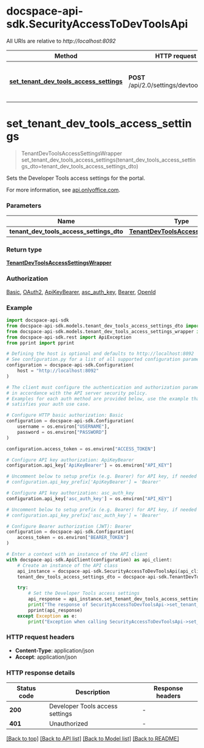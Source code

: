 # docspace-api-sdk.SecurityAccessToDevToolsApi

All URIs are relative to *http://localhost:8092*

Method | HTTP request | Description
------------- | ------------- | -------------
[**set_tenant_dev_tools_access_settings**](#set_tenant_dev_tools_access_settings) | **POST** /api/2.0/settings/devtoolsaccess | Set the Developer Tools access settings


# **set_tenant_dev_tools_access_settings**
> TenantDevToolsAccessSettingsWrapper set_tenant_dev_tools_access_settings(tenant_dev_tools_access_settings_dto=tenant_dev_tools_access_settings_dto)

Sets the Developer Tools access settings for the portal.

For more information, see [api.onlyoffice.com]().

### Parameters


Name | Type | Description  | Notes
------------- | ------------- | ------------- | -------------
 **tenant_dev_tools_access_settings_dto** | [**TenantDevToolsAccessSettingsDto**](TenantDevToolsAccessSettingsDto.md)|  | [optional] 

### Return type

[**TenantDevToolsAccessSettingsWrapper**](TenantDevToolsAccessSettingsWrapper.md)

### Authorization

[Basic](../README.md#Basic), [OAuth2](../README.md#OAuth2), [ApiKeyBearer](../README.md#ApiKeyBearer), [asc_auth_key](../README.md#asc_auth_key), [Bearer](../README.md#Bearer), [OpenId](../README.md#OpenId)

### Example


```python
import docspace-api-sdk
from docspace-api-sdk.models.tenant_dev_tools_access_settings_dto import TenantDevToolsAccessSettingsDto
from docspace-api-sdk.models.tenant_dev_tools_access_settings_wrapper import TenantDevToolsAccessSettingsWrapper
from docspace-api-sdk.rest import ApiException
from pprint import pprint

# Defining the host is optional and defaults to http://localhost:8092
# See configuration.py for a list of all supported configuration parameters.
configuration = docspace-api-sdk.Configuration(
    host = "http://localhost:8092"
)

# The client must configure the authentication and authorization parameters
# in accordance with the API server security policy.
# Examples for each auth method are provided below, use the example that
# satisfies your auth use case.

# Configure HTTP basic authorization: Basic
configuration = docspace-api-sdk.Configuration(
    username = os.environ["USERNAME"],
    password = os.environ["PASSWORD"]
)

configuration.access_token = os.environ["ACCESS_TOKEN"]

# Configure API key authorization: ApiKeyBearer
configuration.api_key['ApiKeyBearer'] = os.environ["API_KEY"]

# Uncomment below to setup prefix (e.g. Bearer) for API key, if needed
# configuration.api_key_prefix['ApiKeyBearer'] = 'Bearer'

# Configure API key authorization: asc_auth_key
configuration.api_key['asc_auth_key'] = os.environ["API_KEY"]

# Uncomment below to setup prefix (e.g. Bearer) for API key, if needed
# configuration.api_key_prefix['asc_auth_key'] = 'Bearer'

# Configure Bearer authorization (JWT): Bearer
configuration = docspace-api-sdk.Configuration(
    access_token = os.environ["BEARER_TOKEN"]
)

# Enter a context with an instance of the API client
with docspace-api-sdk.ApiClient(configuration) as api_client:
    # Create an instance of the API class
    api_instance = docspace-api-sdk.SecurityAccessToDevToolsApi(api_client)
    tenant_dev_tools_access_settings_dto = docspace-api-sdk.TenantDevToolsAccessSettingsDto() # TenantDevToolsAccessSettingsDto |  (optional)

    try:
        # Set the Developer Tools access settings
        api_response = api_instance.set_tenant_dev_tools_access_settings(tenant_dev_tools_access_settings_dto=tenant_dev_tools_access_settings_dto)
        print("The response of SecurityAccessToDevToolsApi->set_tenant_dev_tools_access_settings:\n")
        pprint(api_response)
    except Exception as e:
        print("Exception when calling SecurityAccessToDevToolsApi->set_tenant_dev_tools_access_settings: %s\n" % e)
```



### HTTP request headers

 - **Content-Type**: application/json
 - **Accept**: application/json


### HTTP response details

| Status code | Description | Response headers |
|-------------|-------------|------------------|
**200** | Developer Tools access settings |  -  |
**401** | Unauthorized |  -  |

[[Back to top]](#) [[Back to API list]](../README.md#documentation-for-api-endpoints) [[Back to Model list]](../README.md#documentation-for-models) [[Back to README]](../README.md)

